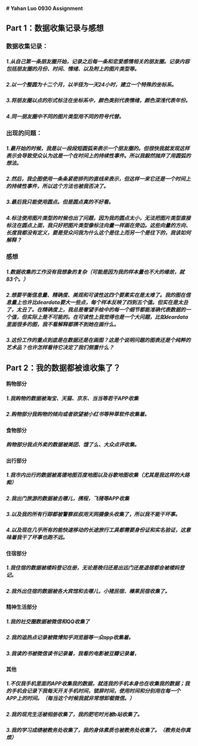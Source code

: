 #### # Yahan Luo 0930 Assignment
## Part 1：数据收集记录与感想
### 数据收集记录：
##### 1.从自己第一条朋友圈开始，记录之后每一条和恋爱感情相关的朋友圈。记录内容包括朋友圈的月份、时间、情绪、以及附上的图片类型等。
##### 2.以一个整圆为十二个月，以半径为一天24小时，建立一个特殊的坐标系。
##### 3.将朋友圈以点的形式标注在坐标系中，颜色类别代表情绪，颜色深浅代表年份。
##### 4.同一朋友圈中不同的图片类型用不同的符号代替。
### 出现的问题：
##### 1.最开始的时候，我是以一段段短圆弧来表示一个朋友圈的。但很快我就发现这样表示会导致受众认为这是一个在时间上的持续性事件。所以我毅然抛弃了用圆弧的想法。
##### 2.然后，我企图使用一条条紧密排列的直线来表示，但这样一来它还是一个时间上的持续性事件，所以这个方法也被我否决了。
##### 3.最后我只能使用圆点。但是圆点真的不好看。
##### 4.标注使用图片类型的时候也出了问题，因为我的圆点太小，无法把图片类型直接标注在圆点上面，我只好把图片类型像标注向量一样画在旁边。这些向量的方向、长度我都没有定义，要是受众问我为什么这个是往上而另一个是往下的，我该如何解释？
### 感想
##### 1.数据收集的工作没有我想象的复杂（可能是因为我的样本量也不大的缘故，就83个。）
##### 2.想要平衡信息量、精确度、美观和可读性这四个要素实在是太难了。我的图在信息量上也许比deardata要大一些点，每个样本反映了四到五个值。但实在是太丑了，太丑了。在精确度上，我总是奢望手绘中的每一个细节都能准确代表数据的一个值，但实际上是不可能的。在可读性上我觉得也是一个大问题，比如deardata里面很多的图，我不看解释都猜不到她在画什么。
##### 3.这份工作的重点到底是在数据还是在画图？这是个说明问题的图表还是个纯粹的艺术品？也许怎样看待它决定了我们侧重什么？
## Part 2：我的数据都被谁收集了？
#### 购物部分
##### 1.我购物的数据被淘宝、天猫、京东、当当等若干APP收集
##### 2.购物部分我购物的倾向或者欲望被小红书等种草软件收集着。
#### 食物部分
##### 购物部分我点外卖的数据被美团、饿了么、大众点评收集。
#### 出行部分
##### 1.我市内出行的数据被高德地图百度地图以及谷歌地图收集（尤其是我这样的大路痴）
##### 2.我出门旅游的数据被去哪儿，携程，飞猪等APP收集
##### 3.以及我的所有行踪都被警察叔叔用天网摄像头收集了，所以我不能干坏事。
##### 4.以及现在几乎所有的能快速移动的长途旅行工具都需要身份证和实名验证，这意味着我干了坏事也跑不远。
#### 住宿部分
##### 1.我住宿的数据被楼妈登记在册，无论是晚归还是出远门还是退宿都会被楼妈登记。
##### 2.我外出住宿的数据被各大宾馆和去哪儿，小猪民宿、榛果民宿收集了。
#### 精神生活部分
##### 1.我的社交圈数据被微信和QQ收集了
##### 2.我的追热点记录被微博知乎浏览器等一众app收集着。
##### 3.我读的书被微信读书记录着，我看的电影被豆瓣记录着，
#### 其他
##### 1.不仅我手机里面的APP收集我的数据，就连我的手机本身也在收集我的数据；我的手机会记录下我每天开关手机时间，锁屏时间，使用时间和分别用在每一个APP上的时间。（每当这个时候我就非常想卸载微信。）
##### 2.我的现充生活被相册收集了，我的肥宅时光被b站收集了。
##### 3.我的学习成绩被教务处收集了，我的身体素质也被教务处收集了。（教务处你真烦）
